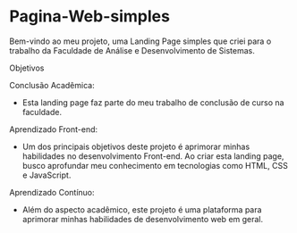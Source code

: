 # Pagina-Web-simples

Bem-vindo ao meu projeto, uma Landing Page simples que criei para o trabalho da Faculdade de Análise e Desenvolvimento de Sistemas.

Objetivos

Conclusão Acadêmica:
- Esta landing page faz parte do meu trabalho de conclusão de curso na faculdade.

Aprendizado Front-end:
- Um dos principais objetivos deste projeto é aprimorar minhas habilidades no desenvolvimento Front-end. Ao criar esta landing page, busco aprofundar meu conhecimento em tecnologias como HTML, CSS e JavaScript.

Aprendizado Contínuo:
- Além do aspecto acadêmico, este projeto é uma plataforma para aprimorar minhas habilidades de desenvolvimento web em geral.

